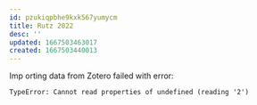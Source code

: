 ```yaml
---
id: pzukiqpbhe9kxk567yumycm
title: Rutz 2022
desc: ''
updated: 1667503463017
created: 1667503440013
---
```

Imp
orting data from Zotero failed with error:

```
TypeError: Cannot read properties of undefined (reading '2')
```